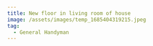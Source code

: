 ```yaml
---
title: New floor in living room of house
image: /assets/images/temp_1685404319215.jpeg
tag:
  - General Handyman
---
```

